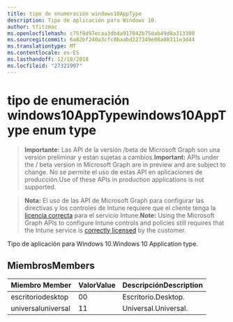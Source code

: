 ```yaml
---
title: tipo de enumeración windows10AppType
description: Tipo de aplicación para Windows 10.
author: tfitzmac
ms.openlocfilehash: c75f8d97ecaa3db4a917042b75dab49d8a313300
ms.sourcegitcommit: 6a82bf240a3cfc0baabd227349e08a08311e3d44
ms.translationtype: MT
ms.contentlocale: es-ES
ms.lasthandoff: 12/18/2018
ms.locfileid: "27321997"
---
```

# <a name="windows10apptype-enum-type"></a><span data-ttu-id="3bf44-103">tipo de enumeración windows10AppType</span><span class="sxs-lookup"><span data-stu-id="3bf44-103">windows10AppType enum type</span></span>

> <span data-ttu-id="3bf44-104">**Importante:** Las API de la versión /beta de Microsoft Graph son una versión preliminar y están sujetas a cambios.</span><span class="sxs-lookup"><span data-stu-id="3bf44-104">**Important:** APIs under the / beta version in Microsoft Graph are in preview and are subject to change.</span></span> <span data-ttu-id="3bf44-105">No se permite el uso de estas API en aplicaciones de producción.</span><span class="sxs-lookup"><span data-stu-id="3bf44-105">Use of these APIs in production applications is not supported.</span></span>

> <span data-ttu-id="3bf44-106">**Nota:** El uso de las API de Microsoft Graph para configurar las directivas y los controles de Intune requiere que el cliente tenga la [licencia correcta](https://go.microsoft.com/fwlink/?linkid=839381) para el servicio Intune.</span><span class="sxs-lookup"><span data-stu-id="3bf44-106">**Note:** Using the Microsoft Graph APIs to configure Intune controls and policies still requires that the Intune service is [correctly licensed](https://go.microsoft.com/fwlink/?linkid=839381) by the customer.</span></span>

<span data-ttu-id="3bf44-107">Tipo de aplicación para Windows 10.</span><span class="sxs-lookup"><span data-stu-id="3bf44-107">Windows 10 Application type.</span></span>
## <a name="members"></a><span data-ttu-id="3bf44-108">Miembros</span><span class="sxs-lookup"><span data-stu-id="3bf44-108">Members</span></span>
|<span data-ttu-id="3bf44-109">Miembro	</span><span class="sxs-lookup"><span data-stu-id="3bf44-109">Member</span></span>|<span data-ttu-id="3bf44-110">Valor</span><span class="sxs-lookup"><span data-stu-id="3bf44-110">Value</span></span>|<span data-ttu-id="3bf44-111">Descripción</span><span class="sxs-lookup"><span data-stu-id="3bf44-111">Description</span></span>|
|:---|:---|:---|
|<span data-ttu-id="3bf44-112">escritorio</span><span class="sxs-lookup"><span data-stu-id="3bf44-112">desktop</span></span>|<span data-ttu-id="3bf44-113">0</span><span class="sxs-lookup"><span data-stu-id="3bf44-113">0</span></span>|<span data-ttu-id="3bf44-114">Escritorio.</span><span class="sxs-lookup"><span data-stu-id="3bf44-114">Desktop.</span></span>|
|<span data-ttu-id="3bf44-115">universal</span><span class="sxs-lookup"><span data-stu-id="3bf44-115">universal</span></span>|<span data-ttu-id="3bf44-116">1</span><span class="sxs-lookup"><span data-stu-id="3bf44-116">1</span></span>|<span data-ttu-id="3bf44-117">Universal.</span><span class="sxs-lookup"><span data-stu-id="3bf44-117">Universal.</span></span>|





